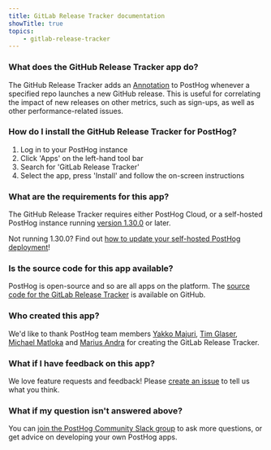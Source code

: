 ```yaml
---
title: GitLab Release Tracker documentation
showTitle: true
topics:
    - gitlab-release-tracker
---
```


### What does the GitHub Release Tracker app do?

The GitHub Release Tracker adds an [Annotation](/docs/user-guides/annotations) to PostHog whenever a specified repo launches a new GitHub release. This is useful for correlating the impact of new releases on other metrics, such as sign-ups, as well as other performance-related issues. 

### How do I install the GitHub Release Tracker for PostHog?

1. Log in to your PostHog instance
2. Click 'Apps' on the left-hand tool bar
3. Search for 'GitLab Release Tracker' 
4. Select the app, press 'Install' and follow the on-screen instructions

### What are the requirements for this app?

The GitHub Release Tracker requires either PostHog Cloud, or a self-hosted PostHog instance running [version 1.30.0](https://posthog.com/blog/the-posthog-array-1-30-0) or later. 

Not running 1.30.0? Find out [how to update your self-hosted PostHog deployment](https://posthog.com/docs/self-host/configure/upgrading-posthog)! 

### Is the source code for this app available?

PostHog is open-source and so are all apps on the platform. The [source code for the GitLab Release Tracker](https://github.com/PostHog/currency-normalization-plugin) is available on GitHub. 

### Who created this app?

We'd like to thank PostHog team members [Yakko Majuri](https://github.com/yakkomajuri), [Tim Glaser](https://github.com/timgl), [Michael Matloka](https://github.com/Twixes) and [Marius Andra](https://github.com/mariusandra) for creating the GitLab Release Tracker. 

### What if I have feedback on this app?

We love feature requests and feedback! Please [create an issue](https://github.com/PostHog/posthog/issues/new?assignees=&labels=enhancement%2C+feature&template=feature_request.md) to tell us what you think. 

### What if my question isn't answered above?

You can [join the PostHog Community Slack group](/slack) to ask more questions, or get advice on developing your own PostHog apps.